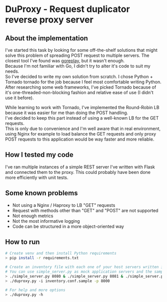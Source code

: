 # DuProxy - Request duplicator reverse proxy server

## About the implementation
I've started this task by looking for some off-the-shelf solutions that might solve this problem
of spreading POST request to multiple servers.
The closest tool I've found was [goreplay](https://goreplay.org/), but it wasn't enough.  
Because I'm not familiar with Go, I didn't try to alter it's code to suit my needs.  
So I've decided to write my own solution from scratch.
I chose Python + Tornado tornado for the job because I feel most comfortable writing Python.  
After researching some web frameworks, I've picked Tornado because of it's one-threaded-non-blocking
fashion and relative ease of use (I didn't use it before).

While learning to work with Tornado, I've implemented the Round-Robin LB because it was easier for
me than doing the POST handling.  
I've decided to keep this part instead of using a well-known LB for the GET requests.  
This is only due to convenience and I'm well aware that in real environment, using Nginx for example
to load balance the GET requests and only proxy POST requests to this application would be way faster
and more reliable.


## How I tested my code
I've ran multiple instances of a simple REST server I've written with Flask and connected
them to the proxy.
This could probably have been done more efficiently with unit tests.


## Some known problems
- Not using a Nginx / Haproxy to LB "GET" requests
- Request with methods other than "GET" and "POST" are not supported
- Not enough metrics
- Not the most informative logging
- Code can be structured in a more object-oriented way

## How to run
```bash
# Create venv and then install Python requirements
> pip install -r requirements.txt

# Create an inventory file with each one of your host servers written in a new line
# You can use simple_server.py as mock application servers and the sample inventory
> ./simple_server.py 8080 & ./simple_server.py 8081 & ./simple_server.py 8082
> ./duproxy.py -i inventory.conf.sample -p 8000

# For help and more options
> ./duproxy.py -h
```
